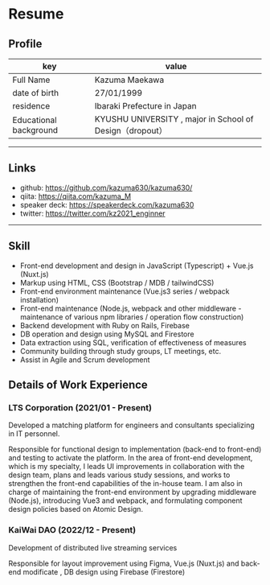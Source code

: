 # Resume

## Profile
<table>
<thead>
<tr>
<th>key</th>
<th>value</th>
</tr>
</thead>
<tbody>
<tr>
<td>Full Name</td>
<td>Kazuma Maekawa</td>
</tr>
<tr>
<td>date of birth</td>
<td>27/01/1999</td>
</tr>
<tr>
<td>residence</td>
<td>Ibaraki Prefecture in Japan</td>
</tr>
<tr>
<td>Educational background</td>
<td>KYUSHU UNIVERSITY , major in School of Design（dropout）</td>
</tr>
</tbody>
</table>

<hr>

## Links

- github: https://github.com/kazuma630/kazuma630/
- qiita: https://qiita.com/kazuma_M
- speaker deck: https://speakerdeck.com/kazuma630
- twitter: https://twitter.com/kz2021_enginner

<hr>

## Skill

- Front-end development and design in JavaScript (Typescript) + Vue.js (Nuxt.js)
- Markup using HTML, CSS (Bootstrap / MDB / tailwindCSS)
- Front-end environment maintenance (Vue.js3 series / webpack installation)
- Front-end maintenance (Node.js, webpack and other middleware - maintenance of various npm libraries / operation flow construction)
- Backend development with Ruby on Rails, Firebase
- DB operation and design using MySQL and Firestore
- Data extraction using SQL, verification of effectiveness of measures
- Community building through study groups, LT meetings, etc.
- Assist in Agile and Scrum development

## Details of Work Experience
### LTS Corporation (2021/01 - Present)

Developed a matching platform for engineers and consultants specializing in IT personnel.

Responsible for functional design to implementation (back-end to front-end) and testing to activate the platform. In the area of front-end development, which is my specialty, I leads UI improvements in collaboration with the design team, plans and leads various study sessions, and works to strengthen the front-end capabilities of the in-house team. I am also in charge of maintaining the front-end environment by upgrading middleware (Node.js), introducing Vue3 and webpack, and formulating component design policies based on Atomic Design.

### KaiWai DAO (2022/12 - Present)

Development of distributed live streaming services

Responsible for layout improvement using Figma, Vue.js (Nuxt.js) and  back-end modificate , DB design using Firebase (Firestore)